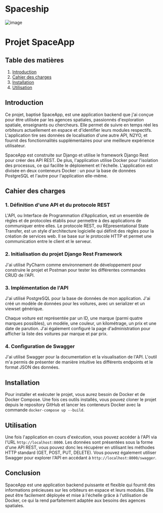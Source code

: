 # Spaceship
![image](https://github.com/YanisARE/Spaceship/assets/99649037/d15d64f3-fd53-4f0b-9ea9-ea8dc38b2fbd)
# Projet SpaceApp

## Table des matières

1. [Introduction](#introduction)
2. [Cahier des charges](#cahier-des-charges)
3. [Installation](#installation)
4. [Utilisation](#utilisation)

## Introduction

Ce projet, baptisé SpaceApp, est une application backend que j'ai conçue pour être utilisée par les agences spatiales, passionnés d'exploration spatiale, enseignants ou chercheurs. Elle permet de suivre en temps réel les orbiteurs actuellement en espace et d'identifier leurs modules respectifs. L'application tire ses données de localisation d'une autre API, N2YO, et fournit des fonctionnalités supplémentaires pour une meilleure expérience utilisateur.

SpaceApp est construite sur Django et utilise le framework Django Rest pour créer des API REST. De plus, l'application utilise Docker pour l'isolation des processus, ce qui facilite le déploiement et l'échelle. L'application est divisée en deux conteneurs Docker : un pour la base de données PostgreSQL et l'autre pour l'application elle-même.

## Cahier des charges

### 1. Définition d'une API et du protocole REST

L'API, ou Interface de Programmation d'Application, est un ensemble de règles et de protocoles établis pour permettre à des applications de communiquer entre elles. Le protocole REST, ou REpresentational State Transfer, est un style d'architecture logicielle qui définit des règles pour la création de services web. Il se base sur le protocole HTTP et permet une communication entre le client et le serveur.

### 2. Initialisation du projet Django Rest Framework

J'ai utilisé PyCharm comme environnement de développement pour construire le projet et Postman pour tester les différentes commandes CRUD de l'API.

### 3. Implémentation de l'API

J'ai utilisé PostgreSQL pour la base de données de mon application. J'ai créé un modèle de données pour les voitures, avec un serializer et un viewset générique. 

Chaque voiture est représentée par un ID, une marque (parmi quatre marques possibles), un modèle, une couleur, un kilométrage, un prix et une date de parution. J'ai également configuré la page d'administration pour afficher la liste des voitures par marque et par prix.

### 4. Configuration de Swagger

J'ai utilisé Swagger pour la documentation et la visualisation de l'API. L'outil m'a permis de présenter de manière intuitive les différents endpoints et le format JSON des données.

## Installation

Pour installer et exécuter le projet, vous aurez besoin de Docker et de Docker Compose. Une fois ces outils installés, vous pouvez cloner le projet depuis le repository GitHub et lancer les conteneurs Docker avec la commande `docker-compose up --build`.

## Utilisation

Une fois l'application en cours d'exécution, vous pouvez accéder à l'API via l'URL `http://localhost:8000`. Les données sont présentées sous la forme d'une API REST, vous pouvez donc les récupérer en utilisant les méthodes HTTP standard (GET, POST, PUT, DELETE). Vous pouvez également utiliser Swagger pour explorer l'API en accédant à `http://localhost:8000/swagger`.

## Conclusion

SpaceApp est une application backend puissante et flexible qui fournit des informations précieuses sur les orbiteurs en espace et leurs modules. Elle peut être facilement déployée et mise à l'échelle grâce à l'utilisation de Docker, ce qui la rend parfaitement adaptée aux besoins des agences spatiales.

